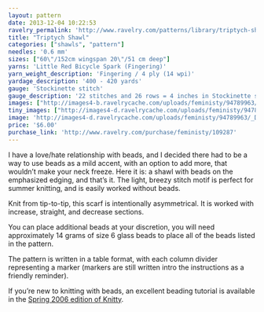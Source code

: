 ```yaml
---
layout: pattern
date: 2013-12-04 10:22:53
ravelry_permalink: 'http://www.ravelry.com/patterns/library/triptych-shawl'
title: "Triptych Shawl"
categories: ["shawls", "pattern"]
needles: '0.6 mm'
sizes: ["60\"/152cm wingspan 20\"/51 cm deep"]
yarns: 'Little Red Bicycle Spark (Fingering)'
yarn_weight_description: 'Fingering / 4 ply (14 wpi)'
yardage_description: '400 - 420 yards'
gauge: 'Stockinette stitch'
gauge_description: '22 stitches and 26 rows = 4 inches in Stockinette stitch'
images: ["http://images4-b.ravelrycache.com/uploads/feministy/94789963/_D7C4141_medium.jpg", "http://images4-b.ravelrycache.com/uploads/feministy/94789940/_D7C4139_medium.jpg", "http://images4-d.ravelrycache.com/uploads/feministy/94789897/_D7C4133_medium.jpg"]
tiny_images: ["http://images4-d.ravelrycache.com/uploads/feministy/94789963/_D7C4141_square.jpg", "http://images4-d.ravelrycache.com/uploads/feministy/94789940/_D7C4139_square.jpg", "http://images4-b.ravelrycache.com/uploads/feministy/94789897/_D7C4133_square.jpg"]
image: 'http://images4-d.ravelrycache.com/uploads/feministy/94789963/_D7C4141_square.jpg'
price: '$6.00'
purchase_link: 'http://www.ravelry.com/purchase/feministy/109287'
---
```

<p>I have a love/hate relationship with beads, and I decided there had to be a way to use beads as a mild accent, with an option to add more, that wouldn’t make your neck freeze. Here it is: a shawl with beads on the emphasized edging, and that’s it. The light, breezy stitch motif is perfect for summer knitting, and is easily worked without beads.</p>

<p>Knit from tip-to-tip, this scarf is intentionally asymmetrical. It is worked with increase, straight, and decrease sections.</p>

<p>You can place additional beads at your discretion, you will need approximately 14 grams of size 6 glass beads to place all of the beads listed in the pattern.</p>

<p>The pattern is written in a table format, with each column divider representing a marker (markers are still written intro the instructions as a friendly reminder).</p>

<p>If you’re new to knitting with beads, an excellent beading tutorial is available in the <a href='http://knitty.com/ISSUEspring06/FEATseducedbybeads.html'>Spring 2006 edition of Knitty</a>.</p>